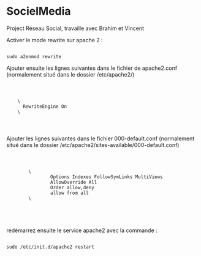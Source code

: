 # SocielMedia
Project Réseau Social, travaille avec Brahim et Vincent

Activer le mode rewrite sur apache 2 :

<code>
sudo a2enmod rewrite
</code>

Ajouter ensuite les lignes suivantes dans le fichier de apache2.conf (normalement situé dans le dossier /etc/apache2/)

<code>
  <pre>
    \<ifModule mod_rewrite.c>
      RewriteEngine On
    \</ifModule>
  </pre>
</code>

Ajouter les lignes suivantes dans le fichier 000-default.conf (normalement situé dans le dossier /etc/apache2/sites-available/000-default.conf)
<code>
   <pre>
        \<Directory /var/www/html>
                Options Indexes FollowSymLinks MultiViews
                AllowOverride All
                Order allow,deny
                allow from all
        \</Directory>
   </pre>
</code>

redémarrez ensuite le service apache2 avec la commande :

<code>
sudo /etc/init.d/apache2 restart
</code>
